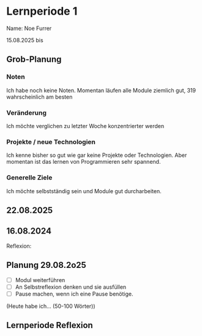 # Lernperiode 1
Name: Noe Furrer

15.08.2025 bis 

## Grob-Planung
### Noten
Ich habe noch keine Noten. Momentan läufen alle Module ziemlich gut, 319 wahrscheinlich am besten

### Veränderung
Ich möchte verglichen zu letzter Woche konzentrierter werden

### Projekte / neue Technologien
Ich kenne bisher so gut wie gar keine Projekte oder Technologien. Aber momentan ist das lernen von Programmieren sehr spannend.

### Generelle Ziele
Ich möchte selbstständig sein und Module gut durcharbeiten.

## 22.08.2025

## 16.08.2024
Reflexion: 

## Planung 29.08.2o25

- [ ] Modul weiterführen
- [ ] An Selbstreflexion denken und sie ausfüllen
- [ ] Pause machen, wenn ich eine Pause benötige.

(Heute habe ich... (50-100 Wörter))

## Lernperiode Reflexion



